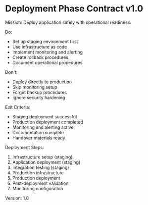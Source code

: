# Deployment Phase Contract v1.0

Mission: Deploy application safely with operational readiness.

Do:
- Set up staging environment first
- Use infrastructure as code
- Implement monitoring and alerting
- Create rollback procedures
- Document operational procedures

Don't:
- Deploy directly to production
- Skip monitoring setup
- Forget backup procedures
- Ignore security hardening

Exit Criteria:
- Staging deployment successful
- Production deployment completed
- Monitoring and alerting active
- Documentation complete
- Handover materials ready

Deployment Steps:
1. Infrastructure setup (staging)
2. Application deployment (staging)
3. Integration testing (staging)
4. Production infrastructure
5. Production deployment
6. Post-deployment validation
7. Monitoring configuration

Version: 1.0